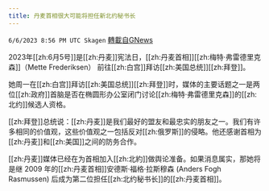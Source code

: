 ```yaml
---
title: 丹麦首相很大可能将担任新北约秘书长
---
```

`6/6/2023 8:56 PM UTC Skagen` [轉載自GNews](https://gnews.org/articles/1363254)

2023年[[zh:6月5号]]是[[zh:丹麦]]宪法日，[[zh:丹麦首相]][[zh:梅特·弗雷德里克森]]（Mette Frederiksen） 前往[[zh:白宫]]拜访[[zh:美国总统]][[zh:拜登]]。

她周一在[[zh:白宫]]拜访[[zh:美国总统]][[zh:拜登]]时，媒体的主要话题之一是两位[[zh:政府]]首脑是否在椭圆形办公室闭门讨论[[zh:梅特·弗雷德里克森]]的[[zh:北约]]候选人资格。

[[zh:拜登]]总统说：[[zh:丹麦]]是我们最好的盟友和最忠实的朋友之一。我们有许多相同的价值观，这些价值观之一包括反对[[zh:俄罗斯]]的侵略。他还感谢首相为[[zh:丹麦]]和[[zh:美国]]之间的防务合作。

[[zh:丹麦]]媒体已经在为首相加入[[zh:北約]]做舆论准备。如果消息属实，那她将是继 2009 年的[[zh:丹麦首相]]安德斯·福格·拉斯穆森 (Anders Fogh Rasmussen) 后成为第二位担任[[zh:北约秘书长]]的[[zh:丹麦首相]]。




